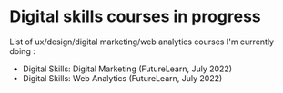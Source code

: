 # Digital skills courses in progress
List of ux/design/digital marketing/web analytics courses I'm currently doing :

* Digital Skills: Digital Marketing (FutureLearn, July 2022)
* Digital Skills: Web Analytics (FutureLearn, July 2022)


